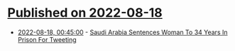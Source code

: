 # [Published on 2022-08-18](index.md)

* [2022-08-18, 00:45:00](https://yro.slashdot.org/story/22/08/17/2125251/saudi-arabia-sentences-woman-to-34-years-in-prison-for-tweeting?utm_source=rss1.0mainlinkanon&utm_medium=feed) - [Saudi Arabia Sentences Woman To 34 Years In Prison For Tweeting](https://yro.slashdot.org/story/22/08/17/2125251/saudi-arabia-sentences-woman-to-34-years-in-prison-for-tweeting?utm_source=rss1.0mainlinkanon&utm_medium=feed)
